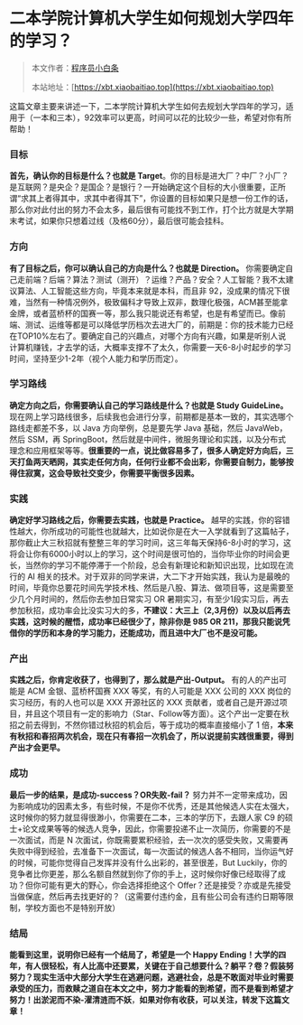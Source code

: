 # **二本学院计算机大学生如何规划大学四年的学习？**

> 本文作者：[程序员小白条](https://github.com/luoye6)
>
> 本站地址：[https://xbt.xiaobaitiao.top](https://xbt.xiaobaitiao.top)


这篇文章主要来讲述一下，二本学院计算机大学生如何去规划大学四年的学习，适用于（一本和三本），92效率可以更高，时间可以花的比较少一些，希望对你有所帮助！

### 目标

**首先，确认你的目标是什么？也就是 Target**。你的目标是进大厂？中厂？小厂？是互联网？是央企？是国企？是银行？一开始确定这个目标的大小很重要，正所谓“求其上者得其中，求其中者得其下”，你设置的目标如果只是想一份工作的话，那么你对此付出的努力不会太多，最后很有可能找不到工作，打个比方就是大学期末考试，如果你只想着过线（及格60分），最后很可能会挂科。

### 方向

**有了目标之后，你可以确认自己的方向是什么？也就是 Direction。** 你需要确定自己走前端？后端？算法？测试（测开）？运维？产品？安全？人工智能？我不太建议算法、人工智能这些方向，毕竟本来就是本科，而且非 92，没成果的情况下很难，当然有一种情况例外，极致偏科才导致上双非，数理化极强，ACM甚至能拿金牌，或者蓝桥杯的国赛一等，那么我只能说还有希望，也是有希望而已。像前端、测试、运维等都是可以降低学历档次去进大厂的，前期是：你的技术能力已经在TOP10%左右了。要确定自己的兴趣点，对哪个方向有兴趣，如果是听别人说计算机赚钱，才去学的话，大概率支撑不了太久，你需要一天6-8小时起步的学习时间，坚持至少1-2年（视个人能力和学历而定）。

### 学习路线

**确定方向之后，你需要确认自己的学习路线是什么？也就是 Study GuideLine。** 现在网上学习路线很多，后续我也会进行分享，前期都是基本一致的，其实选哪个路线走都差不多，以 Java 方向举例，总是要先学 Java 基础，然后 JavaWeb，然后 SSM，再 SpringBoot，然后就是中间件，微服务理论和实践，以及分布式理念和应用框架等等。**很重要的一点，说比做容易多了，很多人确定好方向后，三天打鱼两天晒网，其实走任何方向，任何行业都不会出彩，你需要自制力，能够按得住寂寞，这会导致社交变少，你需要平衡很多因素。**

### 实践

**确定好学习路线之后，你需要去实践，也就是 Practice。** 越早的实践，你的容错性越大，你所成功的可能性也就越大，比如说你是在大一入学就看到了这篇帖子，那你截止大三秋招就有整整三年的学习时间，这三年每天保持6-8小时的学习，这将会让你有6000小时以上的学习，这个时间是很可怕的，当你毕业你的时间会更长，当然你的学习不能停滞于一个阶段，总会有新理论和新知识出现，比如现在流行的 AI 相关的技术。对于双非的同学来讲，大二下才开始实践，我认为是最晚的时间，毕竟你总要花时间先学技术栈、然后是八股、算法、做项目等，这是需要至少几个月时间的，然后你去参加日常实习 OR 暑期实习，有至少1段实习后，再去参加秋招，成功率会比没实习大的多，**不建议：大三上（2,3月份）以及以后再去实践，这时候的醒悟，成功率已经很少了，除非你是 985  OR 211，那我只能说凭借你的学历和本身的学习能力，还能成功，而且进中大厂也不是没可能。**



### 产出

**实践之后，你肯定收获了，也得到了，那么就是产出-Output。** 有的人的产出可能是 ACM 金银、蓝桥杯国赛 XXX 等奖，有的人可能是 XXX  公司的 XXX 岗位的实习经历，有的人也可以是 XXX 开源社区的 XXX 贡献者，或者自己是开源过项目，并且这个项目有一定的影响力（Star、Follow等方面）。这个产出一定要在秋招之前去得到，不然你错过秋招的机会后，等于成功的概率直接缩小了 1 倍，**本来有秋招和春招两次机会，现在只有春招一次机会了，所以说提前实践很重要，得到产出才会更早。**



### 成功

**最后一步的结果，是成功-success？OR失败-fail？** 努力并不一定带来成功，因为影响成功的因素太多，有些时候，不是你不优秀，还是其他候选人实在太强大，这时候你的努力就显得很渺小，你需要在二本，三本的学历下，去跟人家 C9 的硕士+论文成果等等的候选人竞争，因此，你需要投递不止一次简历，你需要的不是一次面试，而是 N 次面试，你既需要累积经验，去一次次的感受失败，又需要再失败中得到经验，去准备下一次面试，每一次面试的候选人各不相同，当你运气好的时候，可能你觉得自己发挥并没有什么出彩的，甚至很差，But Luckily，你的竞争者比你更差，那么名额自然就到你了你的手上，这时候你好像已经取得了成功？但你可能有更大的野心，你会选择拒绝这个 Offer？还是接受？亦或是先接受当做保底，然后再去找更好的？（这需要付违约金，且有些公司会有违约日期等限制，学校方面也不是特别开放）



### 结局

**能看到这里，说明你已经有一个结局了，希望是一个 Happy Ending！大学的四年，有人很轻松，有人比高中还要累，关键在于自己想要什么？躺平？卷？假装努努力？现实生活中大部分大学生在逃避问题，逃避社会，总是不敢面对毕业时需要承受的压力，而救赎之道自在本文之中，努力才能看的到希望，而不是看到希望才努力！出淤泥而不染-濯清涟而不妖**，**如果对你有收获，可以关注，转发下这篇文章！**

